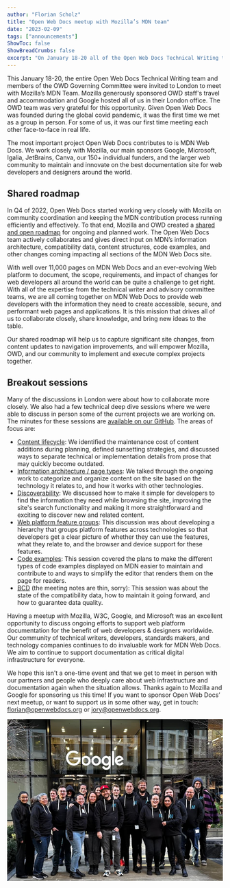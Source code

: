 ```yaml
---
author: "Florian Scholz"
title: "Open Web Docs meetup with Mozilla’s MDN team"
date: "2023-02-09"
tags: ["announcements"]
ShowToc: false
ShowBreadCrumbs: false
excerpt: "On January 18-20 all of the Open Web Docs Technical Writing team and members of the OWD Governing Committee were invited to London to meet with Mozilla’s MDN Team."
---
```


This January 18-20, the entire Open Web Docs Technical Writing team and members of the OWD Governing Committee were invited to London to meet with Mozilla’s MDN Team. Mozilla generously sponsored OWD staff's travel and accommodation and Google hosted all of us in their London office. The OWD team was very grateful for this opportunity. Given Open Web Docs was founded during the global covid pandemic, it was the first time we met as a group in person. For some of us, it was our first time meeting each other face-to-face in real life.

The most important project Open Web Docs contributes to is MDN Web Docs. We work closely with Mozilla, our main sponsors Google, Microsoft, Igalia, JetBrains, Canva, our 150+ individual funders, and the larger web community to maintain and innovate on the best documentation site for web developers and designers around the world.

## Shared roadmap

In Q4 of 2022, Open Web Docs started working very closely with Mozilla on community coordination and keeping the MDN contribution process running efficiently and effectively. To that end, Mozilla and OWD created a [shared and open roadmap](https://github.com/orgs/mdn/projects/26/) for ongoing and planned work. The Open Web Docs team actively collaborates and gives direct input on MDN’s information architecture, compatibility data, content structures, code examples, and other changes coming impacting all sections of the MDN Web Docs site.

With well over 11,000 pages on MDN Web Docs and an ever-evolving Web platform to document, the scope, requirements, and impact of changes for web developers all around the world can be quite a challenge to get right. With all of the expertise from the technical writer and advisory committee teams, we are all coming together on MDN Web Docs to provide web developers with the information they need to create accessible, secure, and performant web pages and applications. It is this mission that drives all of us to collaborate closely, share knowledge, and bring new ideas to the table.

Our shared roadmap will help us to capture significant site changes, from content updates to navigation improvements, and will empower Mozilla, OWD, and our community to implement and execute complex projects together.

## Breakout sessions

Many of the discussions in London were about how to collaborate more closely. We also had a few technical deep dive sessions where we were able to discuss in person some of the current projects we are working on. The minutes for these sessions are [available on our GitHub](https://github.com/openwebdocs/project/blob/main/steering-committee/meetups/london-2023/index.md). The areas of focus are:

* [Content lifecycle](https://github.com/openwebdocs/project/blob/main/steering-committee/meetups/london-2023/session-content.md): We identified the maintenance cost of content additions during planning, defined sunsetting strategies, and discussed ways to separate technical or implementation details from prose that may quickly become outdated.
* [Information architecture / page types](https://github.com/openwebdocs/project/blob/main/steering-committee/meetups/london-2023/session-ia.md): We talked through the ongoing work to categorize and organize content on the site based on the technology it relates to, and how it works with other technologies.
* [Discoverability](https://github.com/openwebdocs/project/blob/main/steering-committee/meetups/london-2023/session-discover.md): We discussed how to make it simple for developers to find the information they need while browsing the site, improving the site's search functionality and making it more straightforward and exciting to discover new and related content.
* [Web platform feature groups](https://github.com/openwebdocs/project/blob/main/steering-committee/meetups/london-2023/session-webplatform.md): This discussion was about developing a hierarchy that groups platform features across technologies so that developers get a clear picture of whether they can use the features, what they relate to, and the browser and device support for these features.
* [Code examples](https://github.com/openwebdocs/project/blob/main/steering-committee/meetups/london-2023/session-code-examples.md): This session covered the plans to make the different types of code examples displayed on MDN easier to maintain and contribute to and ways to simplify the editor that renders them on the page for readers.
* [BCD](https://github.com/openwebdocs/project/blob/main/steering-committee/meetups/london-2023/session-bcd.md) (the meeting notes are thin, sorry): This session was about the state of the compatibility data, how to maintain it going forward, and how to guarantee data quality.

Having a meetup with Mozilla, W3C, Google, and Microsoft was an excellent opportunity to discuss ongoing efforts to support web platform documentation for the benefit of web developers & designers worldwide. Our community of technical writers, developers, standards makers, and technology companies continues to do invaluable work for MDN Web Docs. We aim to continue to support documentation as critical digital infrastructure for everyone.

We hope this isn't a one-time event and that we get to meet in person with our partners and people who deeply care about web infrastructure and documentation again when the situation allows. Thanks again to Mozilla and Google for sponsoring us this time! If you want to sponsor Open Web Docs’ next meetup, or want to support us in some other way, get in touch: [florian@openwebdocs.org](mailto:florian@openwebdocs.org) or [jory@openwebdocs.org](mailto:jory@openwebdocs.org).

![Group photo of all attendees](openwebdocs_london_groupphoto.jpg)
